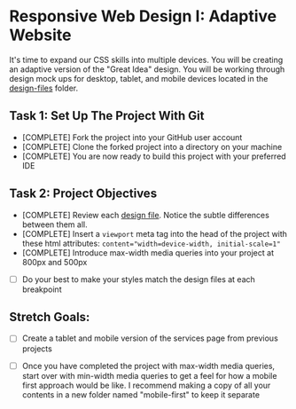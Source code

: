 # Responsive Web Design I: Adaptive Website

It's time to expand our CSS skills into multiple devices.  You will be creating an adaptive version of the "Great Idea" design. You will be working through design mock ups for desktop, tablet, and mobile devices located in the [design-files](design-files) folder. 

## Task 1: Set Up The Project With Git

* [COMPLETE] Fork the project into your GitHub user account
* [COMPLETE] Clone the forked project into a directory on your machine
* [COMPLETE] You are now ready to build this project with your preferred IDE

## Task 2: Project Objectives

* [COMPLETE] Review each [design file](design-files).  Notice the subtle differences between them all. 
* [COMPLETE] Insert a `viewport` meta tag into the head of the project with these html attributes: `content="width=device-width, initial-scale=1"`
* [COMPLETE] Introduce max-width media queries into your project at 800px and 500px  
* [ ] Do your best to make your styles match the design files at each breakpoint 

## Stretch Goals: 
* [ ] Create a tablet and mobile version of the services page from previous projects
* [ ] Once you have completed the project with max-width media queries, start over with min-width media queries to get a feel for how a mobile first approach would be like.  I recommend making a copy of all your contents in a new folder named "mobile-first" to keep it separate



